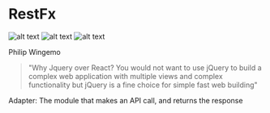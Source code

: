 # RestFx

![alt text](https://img.shields.io/badge/-Jquery-blue) 
![alt text](https://img.shields.io/badge/-PHP-blue)
![alt text](https://img.shields.io/badge/-Bootstrap-blue)

Philip Wingemo
> "Why Jquery over React? You would not want to use jQuery to build a complex web application with multiple views and complex functionality but jQuery is a fine choice for simple fast web building"

Adapter: The module that makes an API call, and returns the response



